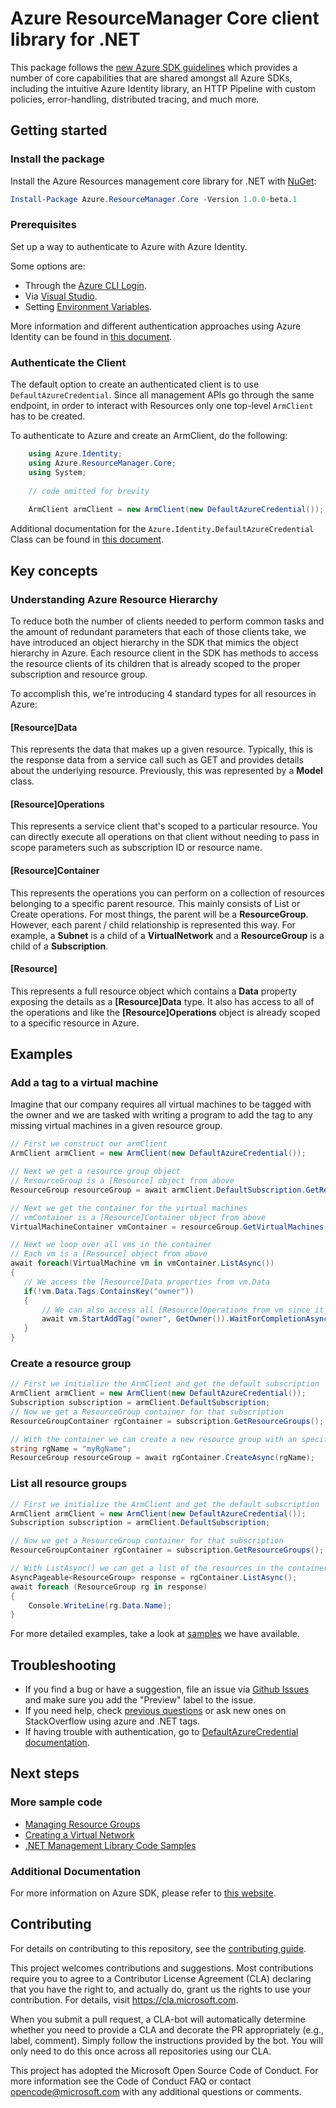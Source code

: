 # Azure ResourceManager Core client library for .NET

This package follows the [new Azure SDK guidelines](https://azure.github.io/azure-sdk/general_introduction.html) which provides a number of core capabilities that are shared amongst all Azure SDKs, including the intuitive Azure Identity library, an HTTP Pipeline with custom policies, error-handling, distributed tracing, and much more.

## Getting started 

### Install the package

Install the Azure Resources management core library for .NET with [NuGet](https://www.nuget.org/):

```PowerShell
Install-Package Azure.ResourceManager.Core -Version 1.0.0-beta.1
```

### Prerequisites
Set up a way to authenticate to Azure with Azure Identity.

Some options are:
- Through the [Azure CLI Login](https://docs.microsoft.com/cli/azure/authenticate-azure-cli).
- Via [Visual Studio](https://docs.microsoft.com/dotnet/api/overview/azure/identity-readme?view=azure-dotnet#authenticating-via-visual-studio).
- Setting [Environment Variables](https://github.com/Azure/azure-sdk-for-net/blob/feature/mgmt-track2/sdk/resourcemanager/Azure.ResourceManager.Core/docs/AuthUsingEnvironmentVariables.md).

More information and different authentication approaches using Azure Identity can be found in [this document](https://docs.microsoft.com/dotnet/api/overview/azure/identity-readme?view=azure-dotnet).

### Authenticate the Client

The default option to create an authenticated client is to use `DefaultAzureCredential`. Since all management APIs go through the same endpoint, in order to interact with Resources only one top-level  `ArmClient` has to be created.

To authenticate to Azure and create an ArmClient, do the following:

```csharp
    using Azure.Identity;
    using Azure.ResourceManager.Core;
    using System;
    
    // code omitted for brevity
    
    ArmClient armClient = new ArmClient(new DefaultAzureCredential());
```

Additional documentation for the `Azure.Identity.DefaultAzureCredential` Class can be found in [this document](https://docs.microsoft.com/dotnet/api/azure.identity.defaultazurecredential).

## Key concepts
### Understanding Azure Resource Hierarchy

To reduce both the number of clients needed to perform common tasks and the amount of redundant parameters that each of those clients take, we have introduced an object hierarchy in the SDK that mimics the object hierarchy in Azure. Each resource client in the SDK has methods to access the resource clients of its children that is already scoped to the proper subscription and resource group.

To accomplish this, we're introducing 4 standard types for all resources in Azure:

#### **[Resource]Data**
This represents the data that makes up a given resource. Typically, this is the response data from a service call such as GET and provides details about the underlying resource.
Previously, this was represented by a **Model** class.

#### **[Resource]Operations**

This represents a service client that's scoped to a particular resource. You can directly execute all operations on that client without needing to pass in scope parameters such as subscription ID or resource name.

#### **[Resource]Container**

This represents the operations you can perform on a collection of resources belonging to a specific parent resource.
This mainly consists of List or Create operations. For most things, the parent will be a **ResourceGroup**. However, each parent / child relationship is represented this way. For example, a **Subnet** is a child of a **VirtualNetwork** and a **ResourceGroup** is a child of a **Subscription**.

#### **[Resource]**

This represents a full resource object which contains a **Data** property exposing the details as a **[Resource]Data** type.
It also has access to all of the operations and like the **[Resource]Operations** object is already scoped
to a specific resource in Azure.

## Examples
### Add a tag to a virtual machine
 Imagine that our company requires all virtual machines to be tagged with the owner and we are tasked with writing a program to add the tag to any missing virtual machines in a given resource group.

 ```csharp
// First we construct our armClient
ArmClient armClient = new ArmClient(new DefaultAzureCredential());

// Next we get a resource group object
// ResourceGroup is a [Resource] object from above
ResourceGroup resourceGroup = await armClient.DefaultSubscription.GetResourceGroups().GetAsync("myRgName");

// Next we get the container for the virtual machines
// vmContainer is a [Resource]Container object from above
VirtualMachineContainer vmContainer = resourceGroup.GetVirtualMachines();

// Next we loop over all vms in the container
// Each vm is a [Resource] object from above
await foreach(VirtualMachine vm in vmContainer.ListAsync())
{
    // We access the [Resource]Data properties from vm.Data
    if(!vm.Data.Tags.ContainsKey("owner"))
    {
        // We can also access all [Resource]Operations from vm since it is already scoped for us
        await vm.StartAddTag("owner", GetOwner()).WaitForCompletionAsync();
    }
}
 ```

### Create a resource group
```csharp
// First we initialize the ArmClient and get the default subscription
ArmClient armClient = new ArmClient(new DefaultAzureCredential());
Subscription subscription = armClient.DefaultSubscription;
// Now we get a ResourceGroup container for that subscription
ResourceGroupContainer rgContainer = subscription.GetResourceGroups();

// With the container we can create a new resource group with an specifc name
string rgName = "myRgName";
ResourceGroup resourceGroup = await rgContainer.CreateAsync(rgName);
```

### List all resource groups
```csharp
// First we initialize the ArmClient and get the default subscription
ArmClient armClient = new ArmClient(new DefaultAzureCredential());
Subscription subscription = armClient.DefaultSubscription;

// Now we get a ResourceGroup container for that subscription
ResourceGroupContainer rgContainer = subscription.GetResourceGroups();

// With ListAsync() we can get a list of the resources in the container
AsyncPageable<ResourceGroup> response = rgContainer.ListAsync();
await foreach (ResourceGroup rg in response)
{
    Console.WriteLine(rg.Data.Name);
}
```

For more detailed examples, take a look at [samples](https://github.com/Azure/azure-sdk-for-net/blob/feature/mgmt-track2/sdk/resourcemanager/Azure.ResourceManager.Core/samples/) we have available.

## Troubleshooting

-   If you find a bug or have a suggestion, file an issue via [Github
    Issues](https://github.com/Azure/azure-sdk-for-net/issues) and
    make sure you add the "Preview" label to the issue.
-   If you need help, check [previous
    questions](https://stackoverflow.com/questions/tagged/azure+.net)
    or ask new ones on StackOverflow using azure and .NET tags.
-   If having trouble with authentication, go to [DefaultAzureCredential documentation](https://docs.microsoft.com/dotnet/api/azure.identity.defaultazurecredential?view=azure-dotnet).
## Next steps
### More sample code

- [Managing Resource Groups](https://github.com/Azure/azure-sdk-for-net/blob/feature/mgmt-track2/sdk/resourcemanager/Azure.ResourceManager.Core/samples/ManagingResourceGroups.md)
- [Creating a Virtual Network](https://github.com/Azure/azure-sdk-for-net/blob/feature/mgmt-track2/sdk/resourcemanager/Azure.ResourceManager.Core/samples/CreatingAVirtualNetwork.md)
- [.NET Management Library Code Samples](https://docs.microsoft.com/samples/browse/?branch=master&languages=csharp&term=managing%20using%20Azure%20.NET%20SDK)

### Additional Documentation
For more information on Azure SDK, please refer to [this website](https://azure.github.io/azure-sdk/).

## Contributing

For details on contributing to this repository, see the [contributing
guide](https://github.com/Azure/azure-sdk-for-net/blob/feature/mgmt-track2/sdk/resourcemanager/Azure.ResourceManager.Core/docs/CONTRIBUTING.md).

This project welcomes contributions and suggestions. Most contributions
require you to agree to a Contributor License Agreement (CLA) declaring
that you have the right to, and actually do, grant us the rights to use
your contribution. For details, visit <https://cla.microsoft.com>.

When you submit a pull request, a CLA-bot will automatically determine
whether you need to provide a CLA and decorate the PR appropriately
(e.g., label, comment). Simply follow the instructions provided by the
bot. You will only need to do this once across all repositories using
our CLA.

This project has adopted the Microsoft Open Source Code of Conduct. For
more information see the Code of Conduct FAQ or contact
<opencode@microsoft.com> with any additional questions or comments.
